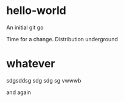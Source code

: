 # hello-world
An initial git go


Time for a change. Distribution underground
# whatever


sdgsddsg
sdg
sdg
sg
vwwwb

and again
